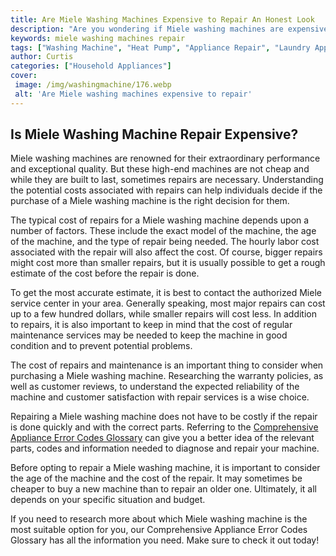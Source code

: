 ```yaml
---
title: Are Miele Washing Machines Expensive to Repair An Honest Look
description: "Are you wondering if Miele washing machines are expensive to repair In this blog post we take an honest look at the costs associated with Miele models to determine whether they are cost-effective or not"
keywords: miele washing machines repair
tags: ["Washing Machine", "Heat Pump", "Appliance Repair", "Laundry Appliances", "Clean Appliance", "Appliance Brand"]
author: Curtis
categories: ["Household Appliances"]
cover: 
 image: /img/washingmachine/176.webp
 alt: 'Are Miele washing machines expensive to repair'
---
```

## Is Miele Washing Machine Repair Expensive?

Miele washing machines are renowned for their extraordinary performance and exceptional quality. But these high-end machines are not cheap and while they are built to last, sometimes repairs are necessary. Understanding the potential costs associated with repairs can help individuals decide if the purchase of a Miele washing machine is the right decision for them. 

The typical cost of repairs for a Miele washing machine depends upon a number of factors. These include the exact model of the machine, the age of the machine, and the type of repair being needed. The hourly labor cost associated with the repair will also affect the cost. Of course, bigger repairs might cost more than smaller repairs, but it is usually possible to get a rough estimate of the cost before the repair is done. 

To get the most accurate estimate, it is best to contact the authorized Miele service center in your area. Generally speaking, most major repairs can cost up to a few hundred dollars, while smaller repairs will cost less. In addition to repairs, it is also important to keep in mind that the cost of regular maintenance services may be needed to keep the machine in good condition and to prevent potential problems. 

The cost of repairs and maintenance is an important thing to consider when purchasing a Miele washing machine. Researching the warranty policies, as well as customer reviews, to understand the expected reliability of the machine and customer satisfaction with repair services is a wise choice. 

Repairing a Miele washing machine does not have to be costly if the repair is done quickly and with the correct parts. Referring to the [Comprehensive Appliance Error Codes Glossary](./error-codes/) can give you a better idea of the relevant parts, codes and information needed to diagnose and repair your machine. 

Before opting to repair a Miele washing machine, it is important to consider the age of the machine and the cost of the repair. It may sometimes be cheaper to buy a new machine than to repair an older one. Ultimately, it all depends on your specific situation and budget. 

If you need to research more about which Miele washing machine is the most suitable option for you, our Comprehensive Appliance Error Codes Glossary has all the information you need. Make sure to check it out today!
